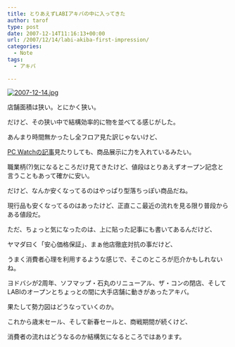 ```yaml
---
title: とりあえずLABIアキバの中に入ってきた
author: tarof
type: post
date: 2007-12-14T11:16:13+00:00
url: /2007/12/14/labi-akiba-first-impression/
categories:
  - Note
tags:
  - アキバ

---
```

[<img src="https://i0.wp.com/maple-factory.net/wp-content/uploads/2008/02/2007-12-14.jpg?w=640" alt="2007-12-14.jpg" data-recalc-dims="1" />][1]
  
店舗面積は狭い。とにかく狭い。
  
だけど、その狭い中で結構効率的に物を並べてる感じがした。

<!--more-->あんまり時間無かったし全フロア見た訳じゃないけど、


  
[PC Watchの記事][2]見たりしても、商品展示に力を入れているみたい。
  
職業柄(?)気になるところだけ見てきたけど、値段はとりあえずオープン記念と言うこともあって確かに安い。
  
だけど、なんか安くなってるのはやっぱり型落ちっぽい商品だね。
  
現行品も安くなってるのはあったけど、正直ここ最近の流れを見る限り普段からある値段だ。

ただ、ちょっと気になったのは、上に貼った記事にも書いてあるんだけど、
  
ヤマダ曰く「安心価格保証」、まぁ他店徹底対抗の事だけど、
  
うまく消費者心理を利用するような感じで、そこのところが厄介かもしれないね。

ヨドバシが2周年、ソフマップ・石丸のリニューアル、ザ・コンの閉店、そしてLABIのオープンとちょっとの間に大手店舗に動きがあったアキバ。
  
果たして勢力図はどうなっていくのか。
  
これから歳末セール、そして新春セールと、商戦期間が続くけど、
  
消費者の流れはどうなるのか結構気になるところではあります。

 [1]: https://i0.wp.com/maple-factory.net/wp-content/uploads/2008/02/2007-12-14.jpg "2007-12-14.jpg"
 [2]: http://pc.watch.impress.co.jp/docs/2007/1214/yamada.htm